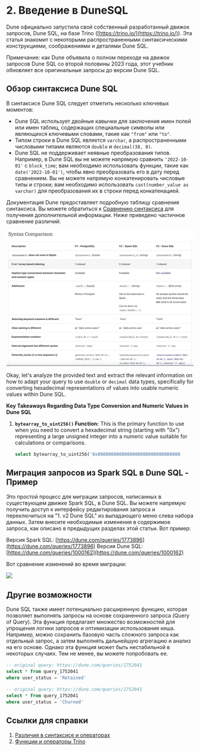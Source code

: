 # 2. Введение в DuneSQL

Dune официально запустила свой собственный разработанный движок запросов, Dune SQL, на базе Trino ([https://trino.io/](https://trino.io/)<a id="jump_8"></a>). Эта статья знакомит с некоторыми распространенными синтаксическими конструкциями, соображениями и деталями Dune SQL.

Примечание: как Dune объявила о полном переходе на движок запросов Dune SQL со второй половины 2023 года, этот учебник обновляет все оригинальные запросы до версии Dune SQL.

## Обзор синтаксиса Dune SQL

В синтаксисе Dune SQL следует отметить несколько ключевых моментов:

* Dune SQL использует двойные кавычки для заключения имен полей или имен таблиц, содержащих специальные символы или являющихся ключевыми словами, такие как `"from"` или `"to"`.
* Типом строки в Dune SQL является `varchar`, а распространенными числовыми типами являются `double` и `decimal(38, 0)`.
* Dune SQL не поддерживает неявные преобразования типов. Например, в Dune SQL вы не можете напрямую сравнить `'2022-10-01'` с `block_time`; вам необходимо использовать функции, такие как `date('2022-10-01')`, чтобы явно преобразовать его в дату перед сравнением. Вы не можете напрямую конкатенировать числовые типы и строки; вам необходимо использовать `cast(number_value as varchar)` для преобразования их в строки перед конкатенацией.

Документация Dune предоставляет подробную таблицу сравнения синтаксиса. Вы можете обратиться к [Сравнению синтаксиса](https://dune.com/docs/query/syntax-differences#syntax-comparison)<a id="jump_8"></a> для получения дополнительной информации. Ниже приведено частичное сравнение различий:

![](img/ch15_image_01.png)

Okay, let's analyze the provided text and extract the relevant information on how to adapt your query to use `double` or `decimal` data types, specifically for converting hexadecimal representations of values into usable numeric values within Dune SQL.

**Key Takeaways Regarding Data Type Conversion and Numeric Values in Dune SQL**

1. **`bytearray_to_uint256()` Function:** This is the primary function to use when you need to convert a hexadecimal string (starting with "0x") representing a large unsigned integer into a numeric value suitable for calculations or comparisons.

   ```sql
   select bytearray_to_uint256('0x0000000000000000000000000000000
## Миграция запросов из Spark SQL в Dune SQL - Пример

Это простой процесс для миграции запросов, написанных в существующем движке Spark SQL, в Dune SQL. Вы можете напрямую получить доступ к интерфейсу редактирования запроса и переключиться на "1. v2 Dune SQL" из выпадающего меню слева набора данных. Затем внесите необходимые изменения в содержимое запроса, как описано в предыдущих разделах этой статьи. Вот пример:

Версия Spark SQL: [https://dune.com/queries/1773896](https://dune.com/queries/1773896)<a id="jump_8"></a>
Версия Dune SQL: [https://dune.com/queries/1000162](https://dune.com/queries/1000162)<a id="jump_8"></a>

Вот сравнение изменений во время миграции:

![](img/ch15_image_02.png)

## Другие возможности

Dune SQL также имеет потенциально расширенную функцию, которая позволяет выполнять запросы на основе сохраненного запроса (Query of Query). Эта функция предлагает множество возможностей для упрощения логики запросов и оптимизации использования кеша. Например, можно сохранить базовую часть сложного запроса как отдельный запрос, а затем выполнять дальнейшую агрегацию и анализ на его основе. Однако эта функция может быть нестабильной в некоторых случаях. Тем не менее, вы можете попробовать ее.

``` sql
-- original query: https://dune.com/queries/1752041
select * from query_1752041
where user_status = 'Retained'
```

``` sql
-- original query: https://dune.com/queries/1752041
select * from query_1752041
where user_status = 'Churned'
```
## Ссылки для справки

1. [Различия в синтаксисе и операторах](https://dune.com/docs/query/syntax-differences/#syntax-and-operator-differences)<a id="jump_8"></a>
2. [Функции и операторы Trino](https://trino.io/docs/current/functions.html)<a id="jump_8"></a>
